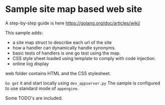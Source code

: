 # Sample site map based web site

A step-by-step guide is here https://golang.org/doc/articles/wiki/

This sample adds:
- a site map struct to describe each url of the site
- how a handler can dynamically handle synonyms.
- basic tests of handlers is one go test using the map.
- CSS style sheet loaded using template to comply with code injection.
- online log display

web folder contains HTML and the CSS stylesheet.

`Go get` it and start locally using `dev_appserver.py`
The sample is configured to use standard mode of `appengine`.

Some TODO's are included.